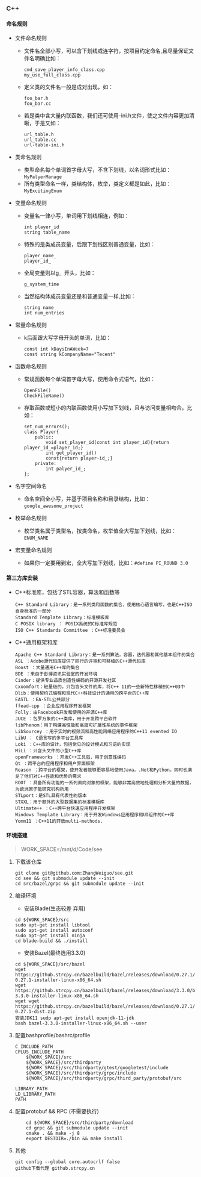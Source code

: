 ### C++
#### 命名规则
* 文件命名规则
    * 文件名全部小写，可以含下划线或连字符，按项目约定命名,且尽量保证文件名明确比如：
        ```
        cmd_save_player_info_class.cpp
        my_use_full_class.cpp
        ```
    * 定义类的文件名一般是成对出现，如：
        ```
        foo_bar.h   
        foo_bar.cc
        ```
    * 若是类中含大量内联函数，我们还可使用-ini.h文件，使之文件内容更加清晰，于是又如：
        ```
        url_table.h     
        url_table.cc  
        url-table-ini.h
        ```

* 类命名规则
    * 类型命名每个单词首字母大写，不含下划线，以名词形式比如：```MyPalyerManage```
    * 所有类型命名一样，类结构体，枚举，类定义都是如此，比如：```MyExcitingEnum```

* 变量命名规则  
    * 变量名一律小写，单词用下划线相连，例如：
        ```
        int player_id
        string table_name
        ```
    * 特殊的是类成员变量，后跟下划线区别普通变量，比如：
        ```
        player_name_
        player_id_
        ```
    * 全局变量则以g_  开头，比如：
        ```
        g_system_time
        ```
    * 当然结构体成员变量还是和普通变量一样,比如：
        ```
        string name
        int num_entries
        ```
* 常量命名规则
    * k后面跟大写字母开头的单词，比如：
        ```
        const int kDaysInAWeek=7
        const string kCompanyName="Tecent"
        ```
* 函数命名规则
    * 常规函数每个单词首字母大写，使用命令式语气，比如：
        ```
        OpenFile()
        CheckFileName()
        ```
    * 存取函数或短小的内联函数使用小写加下划线，且与访问变量相吻合，比如：
        ```
        set_num_errors();
        class Player{ 
            public:   
                void set_player_id(const int player_id){return player_id_=player_id;}   
                int get_player_id() 
                const{return player-id_;} 
            private:   
                int palyer_id_;
        };
        ```
* 名字空间命名
    * 命名空间全小写，并基于项目名称和目录结构，比如：```google_awesome_project```
* 枚举命名规则
    * 枚举类名属于类型名，按类命名，枚举值全大写加下划线，比如：```ENUM_NAME```
* 宏变量命名规则
    * 如果你一定要用到宏，全大写加下划线，比如：```#define PI_ROUND 3.0```

#### 第三方库安装

* C++标准库，包括了STL容器，算法和函数等
    ```
    C++ Standard Library：是一系列类和函数的集合，使用核心语言编写，也是C++ISO自身标准的一部分
    Standard Template Library：标准模板库
    C POSIX library ： POSIX系统的C标准库规范
    ISO C++ Standards Committee ：C++标准委员会
    ```

* C++通用框架和库
    ```
    Apache C++ Standard Library：是一系列算法，容器，迭代器和其他基本组件的集合
    ASL ：Adobe源代码库提供了同行的评审和可移植的C++源代码库
    Boost ：大量通用C++库的集合
    BDE ：来自于彭博资讯实验室的开发环境
    Cinder：提供专业品质创造性编码的开源开发社区
    Cxxomfort：轻量级的，只包含头文件的库，将C++ 11的一些新特性移植到C++03中
    Dlib：使用契约式编程和现代C++科技设计的通用的跨平台的C++库
    EASTL ：EA-STL公共部分
    ffead-cpp ：企业应用程序开发框架
    Folly：由Facebook开发和使用的开源C++库
    JUCE ：包罗万象的C++类库，用于开发跨平台软件
    libPhenom：用于构建高性能和高度可扩展性系统的事件框架
    LibSourcey ：用于实时的视频流和高性能网络应用程序的C++11 evented IO
    LibU ： C语言写的多平台工具库
    Loki ：C++库的设计，包括常见的设计模式和习语的实现
    MiLi ：只含头文件的小型C++库
    openFrameworks ：开发C++工具包，用于创意性编码
    Qt ：跨平台的应用程序和用户界面框架
    Reason ：跨平台的框架，使开发者能够更容易地使用Java，.Net和Python，同时也满足了他们对C++性能和优势的需求
    ROOT ：具备所有功能的一系列面向对象的框架，能够非常高效地处理和分析大量的数据，为欧洲原子能研究机构所用
    STLport：是STL具有代表性的版本
    STXXL：用于额外的大型数据集的标准模板库
    Ultimate++ ：C++跨平台快速应用程序开发框架
    Windows Template Library：用于开发Windows应用程序和UI组件的C++库
    Yomm11 ：C++11的开放multi-methods.
    ```

#### 环境搭建
> WORK_SPACE=/mnt/d/Code/see

1. 下载该仓库
    ```
    git clone git@github.com:ZhangWeiguo/see.git
    cd see && git submodule update --init
    cd src/bazel/grpc && git submodule update --init
    ```

2. 编译环境
    * 安装Blade(生态较差 弃用)
    ```
    cd ${WORK_SPACE}/src
    sudo apt-get install libtool
    sudo apt-get install autoconf
    sudo apt-get install ninja
    cd blade-build && ./install
    ```

    * 安装Bazel(最终选用3.3.0)
    ```
    cd ${WORK_SPACE}/src/bazel
    wget https://github.strcpy.cn/bazelbuild/bazel/releases/download/0.27.1/bazel-0.27.1-installer-linux-x86_64.sh
    wget https://github.strcpy.cn/bazelbuild/bazel/releases/download/3.3.0/bazel-3.3.0-installer-linux-x86_64.sh
    wget wget https://github.strcpy.cn/bazelbuild/bazel/releases/download/0.27.1/bazel-0.27.1-dist.zip
    安装JDK11 sudp apt-get install openjdk-11-jdk
    bash bazel-3.3.0-installer-linux-x86_64.sh --user
    ```


3. 配置bashprofile/bashrc/profile
    ```
    C_INCLUDE_PATH
    CPLUS_INCLUDE_PATH
        ${WORK_SPACE}/src
        ${WORK_SPACE}/src/thirdparty
        ${WORK_SPACE}/src/thirdparty/gtest/googletest/include
        ${WORK_SPACE}/src/thirdparty/grpc/include
        ${WORK_SPACE}/src/thirdparty/grpc/third_party/protobuf/src 

    LIBRARY_PATH
    LD_LIBRARY_PATH
    PATH
    ```

4. 配置protobuf && RPC (不需要执行)
    ```
        cd ${WORK_SPACE}/src/thirdparty/download
        cd grpc && git submodule update --init
        cmake . && make -j 8
        export DESTDIR=./bin && make install
    ```

5. 其他
    ```
    git config --global core.autocrlf false
    github下载代理 github.strcpy.cn
    ```
